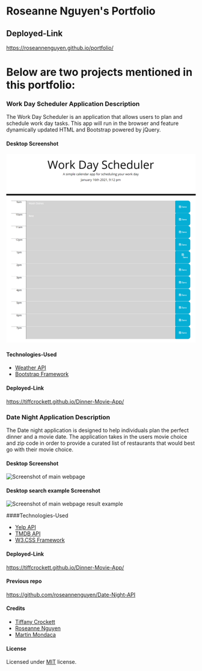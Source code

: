 # Roseanne Nguyen's Portfolio

## Deployed-Link

https://roseannenguyen.github.io/portfolio/

# Below are two projects mentioned in this portfolio:

### Work Day Scheduler Application Description

The Work Day Scheduler is an application that allows users to plan and schedule work day tasks. This app will run in the browser and feature dynamically updated HTML and Bootstrap powered by jQuery.
#### Desktop Screenshot
![Screenshot of main webpage](assets/work.PNG)

#### Technologies-Used

* [Weather API](https://openweathermap.org/api)
* [Bootstrap Framework](https://getbootstrap.com/)

#### Deployed-Link

https://tiffcrockett.github.io/Dinner-Movie-App/


### Date Night Application Description

The Date night application is designed to help individuals plan the perfect dinner and a movie date. The application takes in the users movie choice and zip code in order to provide a curated list of restaurants that would best go with their movie choice.
#### Desktop Screenshot
![Screenshot of main webpage](https://github.com/tiffcrockett/Dinner-Movie-App/blob/main/images/desktop-screenshot.png?)

#### Desktop search example Screenshot
![Screenshot of main webpage result example](images/desktop-search-result-sample-screenshot.png)

####Technologies-Used

* [Yelp API](https://www.yelp.com/developers/documentation/v3)
* [TMDB API](https://www.themoviedb.org/documentation/api)
* [W3.CSS Framework](https://www.w3schools.com/w3css/default.asp)

#### Deployed-Link

https://tiffcrockett.github.io/Dinner-Movie-App/

#### Previous repo

https://github.com/roseannenguyen/Date-Night-API

#### Credits

* [Tiffany Crockett](https://github.com/tiffcrockett)
* [Roseanne Nguyen](https://github.com/roseannenguyen)
* [Martin Mondaca](https://github.com/martinmondaca)


#### License
Licensed under [MIT](https://choosealicense.com/licenses/mit/) license.

